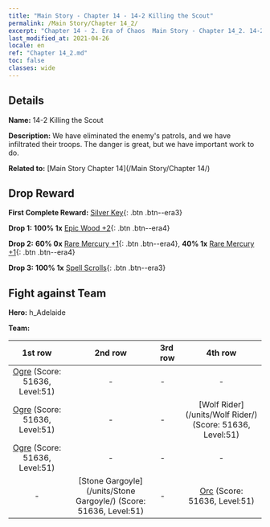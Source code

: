 ```yaml
---
title: "Main Story - Chapter 14 - 14-2 Killing the Scout"
permalink: /Main Story/Chapter 14_2/
excerpt: "Chapter 14 - 2. Era of Chaos  Main Story - Chapter 14_2. 14-2 Killing the Scout"
last_modified_at: 2021-04-26
locale: en
ref: "Chapter 14_2.md"
toc: false
classes: wide
---
```


## Details

 **Name:** 14-2 Killing the Scout

 **Description:** We have eliminated the enemy's patrols, and we have infiltrated their troops. The danger is great, but we have important work to do.

 **Related to:** [Main Story Chapter 14](/Main Story/Chapter 14/)

## Drop Reward

 **First Complete Reward:** [Silver Key](/Items/con_693/){: .btn .btn--era3}

 **Drop 1:** **100% 1x** [Epic Wood +2](/Items/mat_48/){: .btn .btn--era4}

 **Drop 2:** **60% 0x** [Rare Mercury +1](/Items/mat_42/){: .btn .btn--era4}, **40% 1x** [Rare Mercury +1](/Items/mat_42/){: .btn .btn--era4}

 **Drop 3:** **100% 1x** [Spell Scrolls](/Items/con_694/){: .btn .btn--era3}


## Fight against Team
 **Hero:** h_Adelaide

 **Team:**


  | 1st row | 2nd row | 3rd row | 4th row |
  |:----:|:----:|:----|:----:|
  | [Ogre](/units/Ogre/) (Score: 51636, Level:51)  | - | - | - |
  | [Ogre](/units/Ogre/) (Score: 51636, Level:51)  | - | - | [Wolf Rider](/units/Wolf Rider/) (Score: 51636, Level:51)  |
  | [Ogre](/units/Ogre/) (Score: 51636, Level:51)  | - | - | - |
  | - | [Stone Gargoyle](/units/Stone Gargoyle/) (Score: 51636, Level:51)  | - | [Orc](/units/Orc/) (Score: 51636, Level:51)  |


